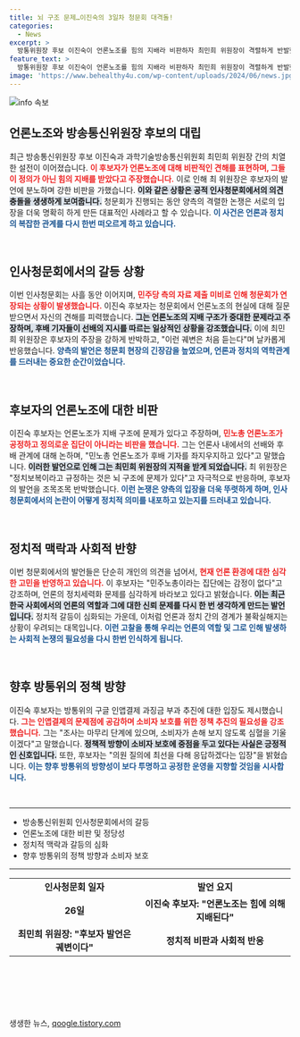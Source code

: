 ```yaml
---
title: 뇌 구조 문제…이진숙의 3일차 청문회 대격돌!
categories:
  - News
excerpt: >
  방통위원장 후보 이진숙이 언론노조를 힘의 지배라 비판하자 최민희 위원장이 격렬하게 반발했다. 사상 초유의 3일째 청문회, 두 사람의 대립이 국회에서 뜨거운 논란을 일으키고 있다.
feature_text: >
  방통위원장 후보 이진숙이 언론노조를 힘의 지배라 비판하자 최민희 위원장이 격렬하게 반발했다. 사상 초유의 3일째 청문회, 두 사람의 대립이 국회에서 뜨거운 논란을 일으키고 있다.
image: 'https://www.behealthy4u.com/wp-content/uploads/2024/06/news.jpg'
---
```


<p><img src="https://www.behealthy4u.com/wp-content/uploads/2024/06/news.jpg" alt="info 속보" /></p>

<h2 data-ke-size="size26">언론노조와 방송통신위원장 후보의 대립</h2>

<p data-ke-size="size16">최근 방송통신위원장 후보 이진숙과 과학기술방송통신위원회 최민희 위원장 간의 치열한 설전이 이어졌습니다. <b><span style="color: #ee2323;">이 후보자가 언론노조에 대해 비판적인 견해를 표현하며, 그들이 정의가 아닌 힘의 지배를 받았다고 주장했습니다.</span></b> 이로 인해 최 위원장은 후보자의 발언에 분노하며 강한 비판을 가했습니다. <b><span style="background-color: #21538527;">이와 같은 상황은 공적 인사청문회에서의 의견 충돌을 생생하게 보여줍니다.</span></b> 청문회가 진행되는 동안 양측의 격렬한 논쟁은 서로의 입장을 더욱 명확히 하게 만든 대표적인 사례라고 할 수 있습니다. <b><span style="color: #1a5490;">이 사건은 언론과 정치의 복잡한 관계를 다시 한번 떠오르게 하고 있습니다.</span></b></p>

<p data-ke-size="size16">&nbsp;</p>

<h2 data-ke-size="size26">인사청문회에서의 갈등 상황</h2>

<p data-ke-size="size16">이번 인사청문회는 사흘 동안 이어지며, <b><span style="color: #ee2323;">민주당 측의 자료 제출 미비로 인해 청문회가 연장되는 상황이 발생했습니다.</span></b> 이진숙 후보자는 청문회에서 언론노조의 현실에 대해 질문받으면서 자신의 견해를 피력했습니다. <b><span style="background-color: #21538527;">그는 언론노조의 지배 구조가 중대한 문제라고 주장하며, 후배 기자들이 선배의 지시를 따르는 일상적인 상황을 강조했습니다.</span></b> 이에 최민희 위원장은 후보자의 주장을 강하게 반박하고, "이런 궤변은 처음 듣는다"며 날카롭게 반응했습니다. <b><span style="color: #1a5490;">양측의 발언은 청문회 현장의 긴장감을 높였으며, 언론과 정치의 역학관계를 드러내는 중요한 순간이었습니다.</span></b></p>

<p data-ke-size="size16">&nbsp;</p>

<h2 data-ke-size="size26">후보자의 언론노조에 대한 비판</h2>

<p data-ke-size="size16">이진숙 후보자는 언론노조가 지배 구조에 문제가 있다고 주장하며, <b><span style="color: #ee2323;">민노총 언론노조가 공정하고 정의로운 집단이 아니라는 비판을 했습니다.</span></b> 그는 언론사 내에서의 선배와 후배 관계에 대해 논하며, "민노총 언론노조가 후배 기자를 좌지우지하고 있다"고 말했습니다. <b><span style="background-color: #21538527;">이러한 발언으로 인해 그는 최민희 위원장의 지적을 받게 되었습니다.</span></b> 최 위원장은 "정치보복이라고 규정하는 것은 뇌 구조에 문제가 있다"고 자극적으로 반응하며, 후보자의 발언을 조목조목 반박했습니다. <b><span style="color: #1a5490;">이런 논쟁은 양측의 입장을 더욱 뚜렷하게 하며, 인사청문회에서의 논란이 어떻게 정치적 의미를 내포하고 있는지를 드러내고 있습니다.</span></b></p>

<p data-ke-size="size16">&nbsp;</p>

<h2 data-ke-size="size26">정치적 맥락과 사회적 반향</h2>

<p data-ke-size="size16">이번 청문회에서의 발언들은 단순히 개인의 의견을 넘어서, <b><span style="color: #ee2323;">현재 언론 환경에 대한 심각한 고민을 반영하고 있습니다.</span></b> 이 후보자는 "민주노총이라는 집단에는 감정이 없다"고 강조하며, 언론의 정치세력화 문제를 심각하게 바라보고 있다고 밝혔습니다. <b><span style="background-color: #21538527;">이는 최근 한국 사회에서의 언론의 역할과 그에 대한 신뢰 문제를 다시 한 번 생각하게 만드는 발언입니다.</span></b> 정치적 갈등이 심화되는 가운데, 이처럼 언론과 정치 간의 경계가 불확실해지는 상황이 우려되는 대목입니다. <b><span style="color: #1a5490;">이런 고찰을 통해 우리는 언론의 역할 및 그로 인해 발생하는 사회적 논쟁의 필요성을 다시 한번 인식하게 됩니다.</span></b></p>

<p data-ke-size="size16">&nbsp;</p>

<h2 data-ke-size="size26">향후 방통위의 정책 방향</h2>

<p data-ke-size="size16">이진숙 후보자는 방통위의 구글 인앱결제 과징금 부과 추진에 대한 입장도 제시했습니다. <b><span style="color: #ee2323;">그는 인앱결제의 문제점에 공감하며 소비자 보호를 위한 정책 추진의 필요성을 강조했습니다.</span></b> 그는 "조사는 마무리 단계에 있으며, 소비자가 손해 보지 않도록 심혈을 기울이겠다"고 말했습니다. <b><span style="background-color: #21538527;">정책적 방향이 소비자 보호에 중점을 두고 있다는 사실은 긍정적인 신호입니다.</span></b> 또한, 후보자는 "의원 질의에 최선을 다해 응답하겠다는 입장"을 밝혔습니다. <b><span style="color: #1a5490;">이는 향후 방통위의 방향성이 보다 투명하고 공정한 운영을 지향할 것임을 시사합니다.</span></b></p>

<p data-ke-size="size16">&nbsp;</p>

<hr />

<ul>
  <li>방송통신위원회 인사청문회에서의 갈등</li>
  <li>언론노조에 대한 비판 및 정당성</li>
  <li>정치적 맥락과 갈등의 심화</li>
  <li>향후 방통위의 정책 방향과 소비자 보호</li>
</ul>

<hr />

<table>
  <tr>
    <td style="text-align: center; height: 17px;"><b>인사청문회 일자</b></td>
    <td style="text-align: center; height: 17px;"><b>발언 요지</b></td>
  </tr>
  <tr>
    <td style="text-align: center; height: 17px;"><b>26일</b></td>
    <td style="text-align: center; height: 17px;"><b>이진숙 후보자: "언론노조는 힘에 의해 지배된다"</b></td>
  </tr>
  <tr>
    <td style="text-align: center; height: 17px;"><b>최민희 위원장: "후보자 발언은 궤변이다"</b></td>
    <td style="text-align: center; height: 17px;"><b>정치적 비판과 사회적 반응</b></td>
  </tr>
</table>

<p data-ke-size="size16">&nbsp;</p>

<p data-ke-size="size16">&nbsp;</p>

<p data-ke-size="size16">&nbsp;</p>
생생한 뉴스, <a href="https://qoogle.tistory.com" rel="dofollow">qoogle.tistory.com</a>



